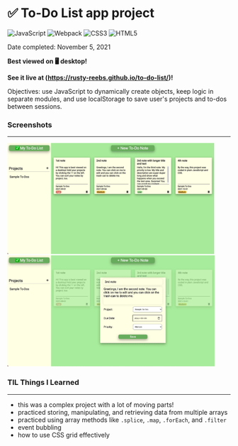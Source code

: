 # ✅ To-Do List app project  

![JavaScript](https://img.shields.io/badge/javascript-%23323330.svg?style=for-the-badge&logo=javascript&logoColor=%23F7DF1E)&nbsp;![Webpack](https://img.shields.io/badge/webpack-%238DD6F9.svg?style=for-the-badge&logo=webpack&logoColor=black)&nbsp;![CSS3](https://img.shields.io/badge/css3-%231572B6.svg?style=for-the-badge&logo=css3&logoColor=white)&nbsp;![HTML5](https://img.shields.io/badge/html5-%23E34F26.svg?style=for-the-badge&logo=html5&logoColor=white) 

Date completed: November 5, 2021  

**Best viewed on 🖥 desktop!**  

**See it live at (https://rusty-reebs.github.io/to-do-list/)!**  

Objectives: use JavaScript to dynamically create objects, keep logic in separate modules, and use localStorage to save user's projects and to-dos between sessions.  

### Screenshots
-----

<img src="./screenshots/to-do-list-screenshot.jpg" height="250px"><img src="./screenshots/to-do-list-screenshot2.jpg" height="250px">

### TIL Things I Learned
-----

- this was a complex project with a lot of moving parts!
- practiced storing, manipulating, and retrieving data from multiple arrays
- practiced using array methods like `.splice`, `.map`, `.forEach`, and `.filter`
- event bubbling
- how to use CSS grid effectively



